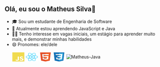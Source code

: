 ## Olá, eu sou o Matheus Silva👋

- 🎓 Sou um estudante de Engenharia de Software
- 🌱 Atualmente estou aprendendo JavaScript e Java
- 🧑‍💼 Tenho interesse em vagas iniciais, um estágio para aprender muito mais, e demonstrar minhas habilidades
- 😄 Pronomes: ele/dele
  <div style="display: inline_block"><br>
  <img align="center" alt="Matheus-Js" height="30" width="40" src="https://raw.githubusercontent.com/devicons/devicon/master/icons/javascript/javascript-plain.svg">
  <img align="center" alt="Matheus-React" height="30" width="40" src="https://raw.githubusercontent.com/devicons/devicon/master/icons/react/react-original.svg">
  <img align="center" alt="Matheus-HTML" height="30" width="40" src="https://raw.githubusercontent.com/devicons/devicon/master/icons/html5/html5-original.svg">
  <img align="center" alt="Matheus-CSS" height="30" width="40" src="https://raw.githubusercontent.com/devicons/devicon/master/icons/css3/css3-original.svg">
  <img align="center" alt="Matheus-Java" height="30" width="40" src="https://cdn.jsdelivr.net/gh/devicons/devicon@latest/icons/java/java-original.svg">
</div>
  

